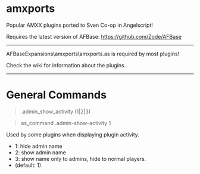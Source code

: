 # amxports
Popular AMXX plugins ported to Sven Co-op in Angelscript!

Requires the latest version of AFBase: https://github.com/Zode/AFBase

***

AFBaseExpansions\amxports\amxports.as
is required by most plugins!

Check the wiki for information about the plugins.

***

# General Commands

> .admin_show_activity (1|2|3)

> as_command .admin-show-activity 1

Used by some plugins when displaying plugin activity.

* 1: hide admin name
* 2: show admin name
* 3: show name only to admins, hide to normal players.
* (default: 1)
